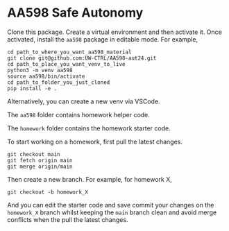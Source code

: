 # AA598 Safe Autonomy

Clone this package.
Create a virtual environment and then activate it. Once activated, install the `aa598` package in editable mode. For example,
```
cd path_to_where_you_want_aa598_material
git clone git@github.com:UW-CTRL/AA598-aut24.git
cd path_to_place_you_want_venv_to_live
python3 -m venv aa598
source aa598/bin/activate
cd path_to_folder_you_just_cloned
pip install -e .
```
Alternatively, you can create a new venv via VSCode.

The `aa598` folder contains homework helper code.

The `homework` folder contains the homework starter code.

To start working on a homework, first pull the latest changes.
```
git checkout main
git fetch origin main
git merge origin/main
```

Then create a new branch. For example, for homework X,
```
git checkout -b homework_X
```
And you can edit the starter code and save commit your changes on the `homework_X` branch whilst keeping the `main` branch clean and avoid merge conflicts when the pull the latest changes.
